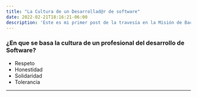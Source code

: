 ```yaml
---
title: "La Cultura de un Desarrollad@r de software"
date: 2022-02-21T18:16:21-06:00
description: 'Este es mi primer post de la travesía en la Misión de Backend con Node JS de Launch X.'
---
```


### ¿En que se basa la cultura de un profesional del desarrollo de Software?

- Respeto 
- Honestidad 
- Solidaridad 
- Tolerancia 

---
